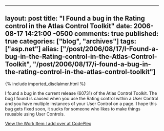   ---
  layout: post
  title: "I Found a bug in the Rating control in the Atlas Control Toolkit"
  date: 2006-08-17 14:21:00 -0500
  comments: true
  published: true
  categories: ["blog", "archives"]
  tags: ["asp.net"]
  alias: ["/post/2006/08/17/I-Found-a-bug-in-the-Rating-control-in-the-Atlas-Control-Toolkit", "/post/2006/08/17/i-found-a-bug-in-the-rating-control-in-the-atlas-control-toolkit"]
  ---
<!-- more -->
{% include imported_disclaimer.html %}
<p>I found a bug in the current release (60731) of the Atlas Control Toolkit. The bug I found is caused when you use the Rating control within a User Control and you have multiple instances of your User Control on a page. I hope this bug gets fixed soon, it sucks for someone who likes to make things reusable using User Controls.</p>
<p><a href="http://www.codeplex.com/WorkItem/View.aspx?ProjectName=AtlasControlToolkit&amp;WorkItemId=1687">View the Work Item I add over at CodePlex</a></p>

